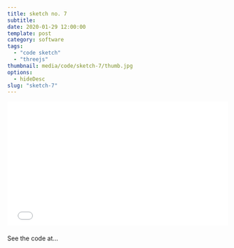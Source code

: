 ```yaml
---
title: sketch no. 7
subtitle:
date: 2020-01-29 12:00:00
template: post
category: software
tags:
  - "code sketch"
  - "threejs"
thumbnail: media/code/sketch-7/thumb.jpg
options:
  - hideDesc
slug: "sketch-7"
---
```


<style type="text/css">
.resp-container {
  position: relative;
  overflow: hidden;
  padding-top: 56.25%;
  margin-bottom: 20px;
}
.resp-iframe {
    position: absolute;
    top: 0;
    left: 0;
    width: 100%;
    height: 100%;
    border: 0;
}
</style>

<div class="resp-container">
  <iframe id="sketch-7"
      class="resp-iframe"
      title="sketch-7"
      src="/visualizations/viz-rising-pillars"
      scrolling="no">
  </iframe>
</div>

See the code at...
